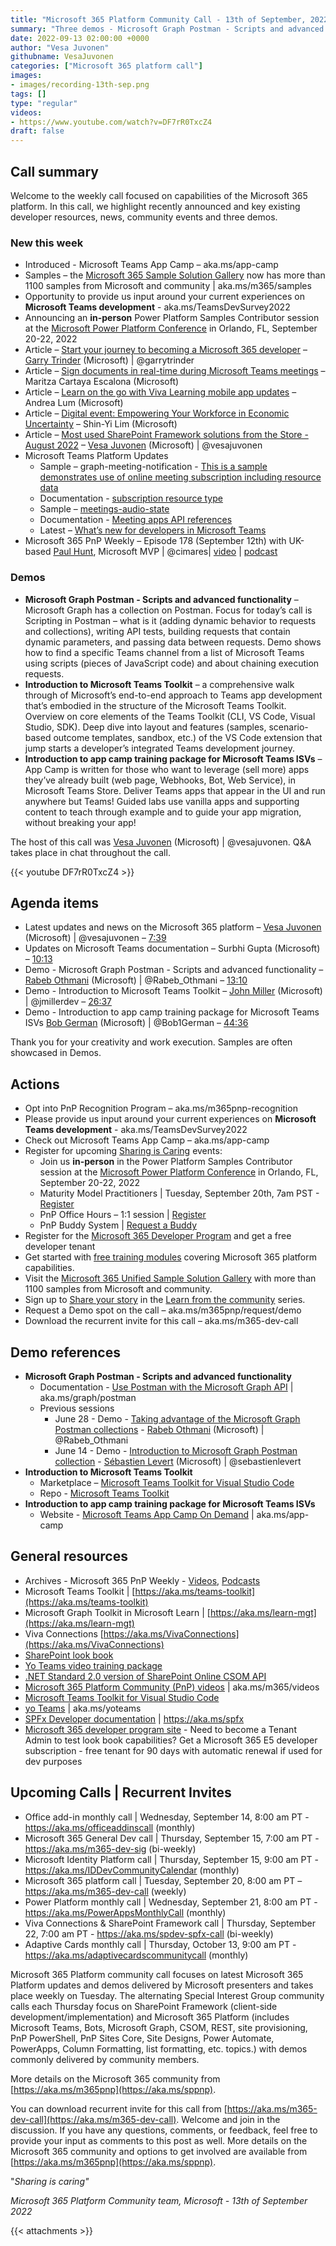 ```yaml
---
title: "Microsoft 365 Platform Community Call - 13th of September, 2022"  
summary: "Three demos - Microsoft Graph Postman - Scripts and advanced functionality, Introduction to Microsoft Teams Toolkit, and Introduction to app camp training package for Microsoft Teams ISVs. Delivered 5 articles, 2 Microsoft Teams samples and PnP Weekly this week."
date: 2022-09-13 02:00:00 +0000
author: "Vesa Juvonen"
githubname: VesaJuvonen
categories: ["Microsoft 365 platform call"]
images:
- images/recording-13th-sep.png
tags: []
type: "regular"
videos:
- https://www.youtube.com/watch?v=DF7rR0TxcZ4
draft: false
---
```


## Call summary

Welcome to the weekly call focused on capabilities of the Microsoft 365 platform.  In this call, we highlight recently announced and key existing developer resources, news, community events and three demos.

### New this week

* Introduced - Microsoft Teams App Camp – aka.ms/app-camp
* Samples – the [Microsoft 365 Sample Solution Gallery](https://adoption.microsoft.com/sample-solution-gallery) now has more than 1100 samples from Microsoft and community \| aka.ms/m365/samples
* Opportunity to provide us input around your current experiences on **Microsoft Teams development** - aka.ms/TeamsDevSurvey2022
* Announcing an **in-person** Power Platform Samples Contributor session at the [Microsoft Power Platform Conference](https://techcommunity.microsoft.com/t5/microsoft-sharepoint-blog/power-platform-conference-learn-about-collab-apps-and-more/ba-p/3574306) in Orlando, FL, September 20-22, 2022
* Article – [Start your journey to becoming a Microsoft 365 developer](https://devblogs.microsoft.com/microsoft365dev/start-your-journey-to-becoming-a-microsoft-365-developer/) – [Garry Trinder](https://twitter.com/garrytrinder) (Microsoft) \| @garrytrinder
* Article – [Sign documents in real-time during Microsoft Teams meetings](https://techcommunity.microsoft.com/t5/microsoft-teams-blog/sign-documents-in-real-time-during-microsoft-teams-meetings/ba-p/3622528) – Maritza Cartaya Escalona (Microsoft)
* Article – [Learn on the go with Viva Learning mobile app updates](https://techcommunity.microsoft.com/t5/microsoft-viva-blog/learn-on-the-go-with-viva-learning-mobile-app-updates/ba-p/3620078) – Andrea Lum (Microsoft)
* Article – [Digital event: Empowering Your Workforce in Economic Uncertainty](https://techcommunity.microsoft.com/t5/microsoft-viva-blog/digital-event-empowering-your-workforce-in-economic-uncertainty/ba-p/3615144) – Shin-Yi Lim (Microsoft)
* Article – [Most used SharePoint Framework solutions from the Store - August 2022](https://techcommunity.microsoft.com/t5/microsoft-sharepoint-blog/most-used-sharepoint-framework-solutions-from-the-store-august/ba-p/3619482) – [Vesa Juvonen](https://twitter.com/vesajuvonen) (Microsoft) \| @vesajuvonen
* Microsoft Teams Platform Updates
    * Sample – graph-meeting-notification - [This is a sample demonstrates use of online meeting subscription including resource data](https://github.com/OfficeDev/Microsoft-Teams-Samples/tree/main/samples/graph-meeting-notification/csharp)
    * Documentation - [subscription resource type](https://docs.microsoft.com/graph/api/resources/subscription?view=graph-rest-1.0)
    * Sample – [meetings-audio-state](https://github.com/OfficeDev/Microsoft-Teams-Samples/tree/main/samples/meetings-audio-state/nodejs)
    * Documentation - [Meeting apps API references](https://docs.microsoft.com/microsoftteams/platform/apps-in-teams-meetings/api-references?tabs=dotnet)
    * Latest – [What’s new for developers in Microsoft Teams](https://docs.microsoft.com/microsoftteams/platform/whats-new)
* Microsoft 365 PnP Weekly – Episode 178 (September 12th) with UK-based [Paul Hunt](https://twitter.com/cimares), Microsoft MVP \| @cimares\| [video](https://pnp.github.io/blog/microsoft-365-pnp-weekly/episode-178/) \| [podcast](https://www.podbean.com/media/share/pb-h8ads-12c134e)


### Demos

* **Microsoft Graph Postman - Scripts and advanced functionality** – Microsoft Graph has a collection on Postman. Focus for today’s call is Scripting in Postman – what is it (adding dynamic behavior to requests and collections), writing API tests, building requests that contain dynamic parameters, and passing data between requests. Demo shows how to find a specific Teams channel from a list of Microsoft Teams using scripts (pieces of JavaScript code) and about chaining execution requests.
* **Introduction to Microsoft Teams Toolkit** – a comprehensive walk through of Microsoft’s end-to-end approach to Teams app development that’s embodied in the structure of the Microsoft Teams Toolkit. Overview on core elements of the Teams Toolkit (CLI, VS Code, Visual Studio, SDK). Deep dive into layout and features (samples, scenario-based outcome templates, sandbox, etc.) of the VS Code extension that jump starts a developer’s integrated Teams development journey.
* **Introduction to app camp training package for Microsoft Teams ISVs** – App Camp is written for those who want to leverage (sell more) apps they’ve already built (web page, Webhooks, Bot, Web Service), in Microsoft Teams Store. Deliver Teams apps that appear in the UI and run anywhere but Teams! Guided labs use vanilla apps and supporting content to teach through example and to guide your app migration, without breaking your app!

The host of this call was [Vesa Juvonen](https://twitter.com/vesajuvonen) (Microsoft) \| @vesajuvonen. Q&A takes place in chat throughout the call.

{{< youtube DF7rR0TxcZ4 >}}

## Agenda items

* Latest updates and news on the Microsoft 365 platform – [Vesa Juvonen](https://twitter.com/vesajuvonen) (Microsoft) \| @vesajuvonen – [7:39](https://youtu.be/DF7rR0TxcZ4?t=459)
* Updates on Microsoft Teams documentation – Surbhi Gupta (Microsoft) – [10:13](https://youtu.be/DF7rR0TxcZ4?t=613)
* Demo - Microsoft Graph Postman - Scripts and advanced functionality – [Rabeb Othmani](https://twitter.com/Rabeb_Othmani) (Microsoft) \| @Rabeb_Othmani – [13:10](https://youtu.be/DF7rR0TxcZ4?t=790)
* Demo - Introduction to Microsoft Teams Toolkit – [John Miller](https://twitter.com/jmillerdev) (Microsoft) \| @jmillerdev – [26:37](https://youtu.be/DF7rR0TxcZ4?t=1597)
* Demo - Introduction to app camp training package for Microsoft Teams ISVs [Bob German](https://twitter.com/Bob1German) (Microsoft) \| @Bob1German – [44:36](https://youtu.be/DF7rR0TxcZ4?t=2676)

Thank you for your creativity and work execution. Samples are often showcased in Demos.


## Actions

* Opt into PnP Recognition Program – aka.ms/m365pnp-recognition
* Please provide us input around your current experiences on **Microsoft Teams development** - aka.ms/TeamsDevSurvey2022
* Check out Microsoft Teams App Camp – aka.ms/app-camp
* Register for upcoming [Sharing is Caring](https://pnp.github.io/sharing-is-caring/) events:
    * Join us **in-person** in the Power Platform Samples Contributor session at the [Microsoft Power Platform Conference](https://techcommunity.microsoft.com/t5/microsoft-sharepoint-blog/power-platform-conference-learn-about-collab-apps-and-more/ba-p/3574306) in Orlando, FL, September 20-22, 2022
    * Maturity Model Practitioners \| Tuesday, September 20th, 7am PST - [Register](https://forms.office.com/Pages/ResponsePage.aspx?id=KtIy2vgLW0SOgZbwvQuRaXDXyCl9DkBHq4A2OG7uLpdUODY3NVRFQ0E4SFg5WlI1TU83WFJQRklZSy4u)
    * PnP Office Hours – 1:1 session \| [Register](https://outlook.office365.com/owa/calendar/PnPSharingisCaring@warner.digital/bookings/)
    * PnP Buddy System \| [Request a Buddy](https://forms.office.com/Pages/ResponsePage.aspx?id=KtIy2vgLW0SOgZbwvQuRaXDXyCl9DkBHq4A2OG7uLpdUMjRRUVg4NElZUUJLTEY1TVVSVDJFRFpLRS4u)
* Register for the [Microsoft 365 Developer Program](https://aka.ms/m365/devprogram) and get a free developer tenant
* Get started with [free training modules](https://aka.ms/m365/dev/learn) covering Microsoft 365 platform capabilities.
* Visit the [Microsoft 365 Unified Sample Solution Gallery](https://adoption.microsoft.com/sample-solution-gallery) with more than 1100 samples from Microsoft and community.
* Sign up to [Share your story](https://aka.ms/share-your-story) in the [Learn from the community](https://aka.ms/LearnFromTheCommunity/ThisWeek) series.
* Request a Demo spot on the call – aka.ms/m365pnp/request/demo
* Download the recurrent invite for this call – aka.ms/m365-dev-call

## Demo references

* **Microsoft Graph Postman - Scripts and advanced functionality**
    * Documentation - [Use Postman with the Microsoft Graph API](https://docs.microsoft.com/graph/use-postman) \| aka.ms/graph/postman
    * Previous sessions
        * June 28 - Demo - [Taking advantage of the Microsoft Graph Postman collections](https://youtu.be/DlGcsPu9XfA) - [Rabeb Othmani](https://twitter.com/Rabeb_Othmani) (Microsoft) \| @Rabeb_Othmani
        * June 14 - Demo - [Introduction to Microsoft Graph Postman collection](https://youtu.be/y9FsUBzCRF8?t=2232) - [Sébastien Levert](https://twitter.com/sebastienlevert) (Microsoft) \| @sebastienlevert
* **Introduction to Microsoft Teams Toolkit**
    * Marketplace – [Microsoft Teams Toolkit for Visual Studio Code](https://marketplace.visualstudio.com/items?itemName=TeamsDevApp.ms-teams-vscode-extension)
    * Repo - [Microsoft Teams Toolkit](https://github.com/officedev/teamsfx)
* **Introduction to app camp training package for Microsoft Teams ISVs**
    * Website - [Microsoft Teams App Camp On Demand](https://microsoft.github.io/app-camp/) \| aka.ms/app-camp

## General resources

* Archives - Microsoft 365 PnP Weekly - [Videos](https://www.youtube.com/playlist?list=PLR9nK3mnD-OVYI-St_CBiFfuL4CZbBpkC), [Podcasts](https://pnpweekly.podbean.com/)
* Microsoft Teams Toolkit | [https://aka.ms/teams-toolkit](https://aka.ms/teams-toolkit)
* Microsoft Graph Toolkit in Microsoft Learn | [https://aka.ms/learn-mgt](https://aka.ms/learn-mgt)
* Viva Connections [https://aka.ms/VivaConnections](https://aka.ms/VivaConnections)
* [SharePoint look book](https://lookbook.microsoft.com/?WT.mc_id=m365-24198-cxa)
* [Yo Teams video training package](https://aka.ms/yoteams-training)
* [.NET Standard 2.0 version of SharePoint Online CSOM API](https://developer.microsoft.com/microsoft-365/blogs/net-standard-version-of-sharepoint-online-csom-apis?WT.mc_id=m365-24198-cxa)
* [Microsoft 365 Platform Community (PnP) videos](https://aka.ms/m365/videos) | aka.ms/m365/videos
* [Microsoft Teams Toolkit for Visual Studio Code](https://marketplace.visualstudio.com/items?itemName=TeamsDevApp.ms-teams-vscode-extension)
* [yo Teams](https://aka.ms/yoteams) | aka.ms/yoteams
* [SPFx Developer documentation](https://aka.ms/spfx) | <https://aka.ms/spfx>
* [Microsoft 365 developer program site](https://developer.microsoft.com/office/dev-program?WT.mc_id=m365-24198-cxa) - Need to become a Tenant Admin to test look book capabilities? Get a Microsoft 365 E5 developer subscription - free tenant for 90 days with automatic renewal if used for dev purposes

## Upcoming Calls | Recurrent Invites

* Office add-in monthly call \| Wednesday, September 14, 8:00 am PT - <https://aka.ms/officeaddinscall> (monthly)
* Microsoft 365 General Dev call \| Thursday, September 15, 7:00 am PT - <https://aka.ms/m365-dev-sig> (bi-weekly)
* Microsoft Identity Platform call \| Thursday, September 15, 9:00 am PT - <https://aka.ms/IDDevCommunityCalendar> (monthly)
* Microsoft 365 platform call \| Tuesday, September 20, 8:00 am PT – <https://aka.ms/m365-dev-call> (weekly)
* Power Platform monthly call \| Wednesday, September 21, 8:00 am PT - <https://aka.ms/PowerAppsMonthlyCall> (monthly)
* Viva Connections & SharePoint Framework call \| Thursday, September 22, 7:00 am PT - <https://aka.ms/spdev-spfx-call> (bi-weekly)
* Adaptive Cards monthly call \| Thursday, October 13, 9:00 am PT - <https://aka.ms/adaptivecardscommunitycall> (monthly)

Microsoft 365 Platform community call focuses on latest Microsoft 365 Platform updates and demos delivered by Microsoft presenters and takes place weekly on Tuesday.  The alternating Special Interest Group community calls each Thursday focus on SharePoint Framework (client-side development/implementation) and Microsoft 365 Platform (includes Microsoft Teams, Bots, Microsoft Graph, CSOM, REST, site provisioning, PnP PowerShell, PnP Sites Core, Site Designs, Power Automate, PowerApps, Column Formatting, list formatting, etc. topics.) with demos commonly delivered by community members.

More details on the Microsoft 365 community from [https://aka.ms/m365pnp](https://aka.ms/sppnp).

You can download recurrent invite for this call from [https://aka.ms/m365-dev-call](https://aka.ms/m365-dev-call).  Welcome and join in the discussion. If you have any questions, comments, or feedback, feel free to provide your input as comments to this post as well. More details on the Microsoft 365 community and options to get involved are available from [https://aka.ms/m365pnp](https://aka.ms/sppnp).


&quot;_Sharing is caring&quot;_

_Microsoft 365 Platform Community team, Microsoft - 13th of September 2022_

{{< attachments >}}
